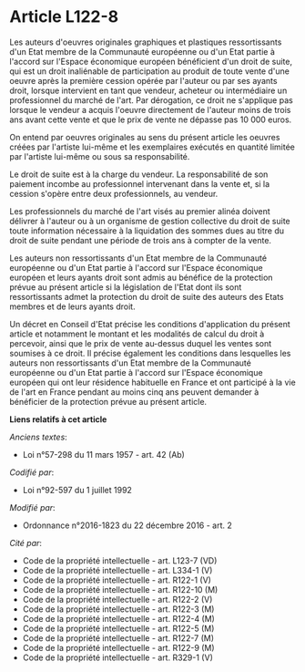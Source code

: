 # Article L122-8

Les auteurs d'oeuvres originales graphiques et plastiques ressortissants d'un Etat membre de la Communauté européenne ou d'un
Etat partie à l'accord sur l'Espace économique européen bénéficient d'un droit de suite, qui est un droit inaliénable de
participation au produit de toute vente d'une oeuvre après la première cession opérée par l'auteur ou par ses ayants droit,
lorsque intervient en tant que vendeur, acheteur ou intermédiaire un professionnel du marché de l'art. Par dérogation, ce
droit ne s'applique pas lorsque le vendeur a acquis l'oeuvre directement de l'auteur moins de trois ans avant cette vente et
que le prix de vente ne dépasse pas 10 000 euros. 

On entend par oeuvres originales au sens du présent article les oeuvres créées par l'artiste lui-même et les exemplaires
exécutés en quantité limitée par l'artiste lui-même ou sous sa responsabilité. 

Le droit de suite est à la charge du vendeur. La responsabilité de son paiement incombe au professionnel intervenant dans la
vente et, si la cession s'opère entre deux professionnels, au vendeur. 

Les professionnels du marché de l'art visés au premier alinéa doivent délivrer à l'auteur ou       à un organisme de gestion
collective du droit de suite toute information nécessaire à la liquidation des sommes dues au titre du droit de suite pendant
une période de trois ans à compter de la vente. 

Les auteurs non ressortissants d'un Etat membre de la Communauté européenne ou d'un Etat partie à l'accord sur l'Espace
économique européen et leurs ayants droit sont admis au bénéfice de la protection prévue au présent article si la législation
de l'Etat dont ils sont ressortissants admet la protection du droit de suite des auteurs des Etats membres et de leurs ayants
droit. 

Un décret en Conseil d'Etat précise les conditions d'application du présent article et notamment le montant et les modalités
de calcul du droit à percevoir, ainsi que le prix de vente au-dessus duquel les ventes sont soumises à ce droit. Il précise
également les conditions dans lesquelles les auteurs non ressortissants d'un Etat membre de la Communauté européenne ou d'un
Etat partie à l'accord sur l'Espace économique européen qui ont leur résidence habituelle en France et ont participé à la vie
de l'art en France pendant au moins cinq ans peuvent demander à bénéficier de la protection prévue au présent article.

**Liens relatifs à cet article**

_Anciens textes_:

  - Loi n°57-298 du 11 mars 1957 - art. 42 (Ab)

_Codifié par_:

  - Loi n°92-597 du 1 juillet 1992

_Modifié par_:

  - Ordonnance n°2016-1823 du 22 décembre 2016 - art. 2

_Cité par_:

  - Code de la propriété intellectuelle - art. L123-7 (VD)
  - Code de la propriété intellectuelle - art. L334-1 (V)
  - Code de la propriété intellectuelle - art. R122-1 (V)
  - Code de la propriété intellectuelle - art. R122-10 (M)
  - Code de la propriété intellectuelle - art. R122-2 (V)
  - Code de la propriété intellectuelle - art. R122-3 (M)
  - Code de la propriété intellectuelle - art. R122-4 (M)
  - Code de la propriété intellectuelle - art. R122-5 (M)
  - Code de la propriété intellectuelle - art. R122-7 (M)
  - Code de la propriété intellectuelle - art. R122-9 (M)
  - Code de la propriété intellectuelle - art. R329-1 (V)
